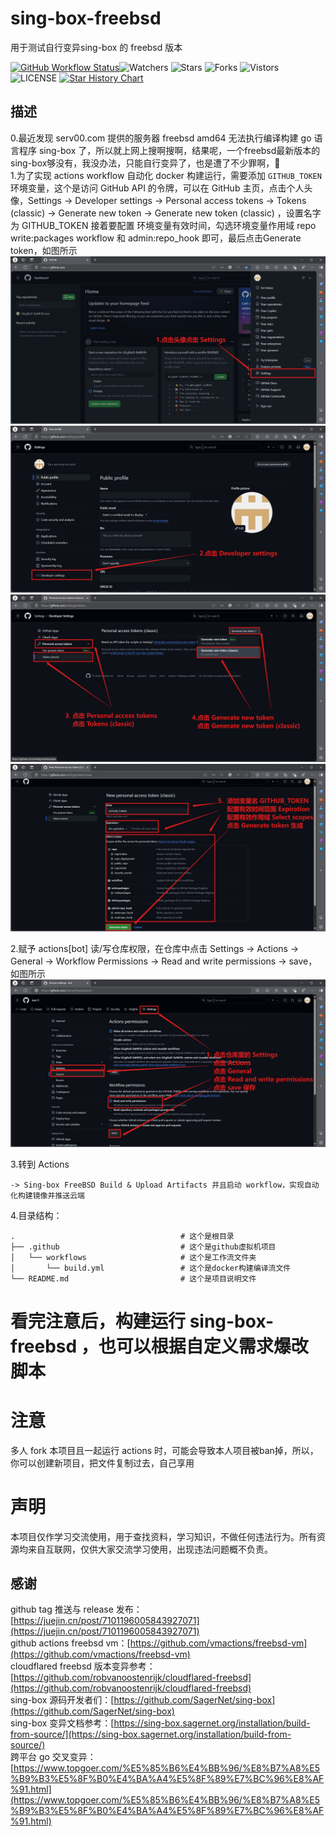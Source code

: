 # sing-box-freebsd
用于测试自行变异sing-box 的 freebsd 版本

[![GitHub Workflow Status](https://github.com/20241204/sing-box-freebsd/actions/workflows/actions.yml/badge.svg)](https://github.com/20241204/sing-box-freebsd/actions/workflows/build.yml)![Watchers](https://img.shields.io/github/watchers/20241204/sing-box-freebsd) ![Stars](https://img.shields.io/github/stars/20241204/sing-box-freebsd) ![Forks](https://img.shields.io/github/forks/20241204/sing-box-freebsd) ![Vistors](https://visitor-badge.laobi.icu/badge?page_id=20241204.sing-box-freebsd) ![LICENSE](https://img.shields.io/badge/license-CC%20BY--SA%204.0-green.svg)
<a href="https://star-history.com/#20241204/sing-box-freebsd&Date">
  <picture>
    <source media="(prefers-color-scheme: dark)" srcset="https://api.star-history.com/svg?repos=20241204/sing-box-freebsd&type=Date&theme=dark" />
    <source media="(prefers-color-scheme: light)" srcset="https://api.star-history.com/svg?repos=20241204/sing-box-freebsd&type=Date" />
    <img alt="Star History Chart" src="https://api.star-history.com/svg?repos=20241204/sing-box-freebsd&type=Date" />
  </picture>
</a>

## 描述
0.最近发现 serv00.com 提供的服务器 freebsd amd64 无法执行编译构建 go 语言程序 sing-box 了，所以就上网上搜啊搜啊，结果呢，一个freebsd最新版本的sing-box够没有，我没办法，只能自行变异了，也是遭了不少罪啊，🥹  
1.为了实现 actions workflow 自动化 docker 构建运行，需要添加 `GITHUB_TOKEN` 环境变量，这个是访问 GitHub API 的令牌，可以在 GitHub 主页，点击个人头像，Settings -> Developer settings -> Personal access tokens -> Tokens (classic) -> Generate new token -> Generate new token (classic) ，设置名字为 GITHUB_TOKEN 接着要配置 环境变量有效时间，勾选环境变量作用域 repo write:packages workflow 和 admin:repo_hook 即可，最后点击Generate token，如图所示
![image](assets/00.jpeg)
![image](assets/01.jpeg)
![image](assets/02.jpeg)
![image](assets/03.jpeg)  

2.赋予 actions[bot] 读/写仓库权限，在仓库中点击 Settings -> Actions -> General -> Workflow Permissions -> Read and write permissions -> save，如图所示
![image](assets/04.jpeg)

3.转到 Actions  

    -> Sing-box FreeBSD Build & Upload Artifacts 并且启动 workflow，实现自动化构建镜像并推送云端  

4.目录结构：

    .                                     # 这个是根目录
    ├── .github                           # 这个是github虚拟机项目
    │   └── workflows                     # 这个是工作流文件夹
    │       └── build.yml                 # 这个是docker构建编译流文件
    └── README.md                         # 这个是项目说明文件

# 看完注意后，构建运行 sing-box-freebsd ，也可以根据自定义需求爆改脚本

# 注意
多人 fork 本项目且一起运行 actions 时，可能会导致本人项目被ban掉，所以，你可以创建新项目，把文件复制过去，自己享用

# 声明
本项目仅作学习交流使用，用于查找资料，学习知识，不做任何违法行为。所有资源均来自互联网，仅供大家交流学习使用，出现违法问题概不负责。

## 感谢
github tag 推送与 release 发布：[https://juejin.cn/post/7101196005843927071](https://juejin.cn/post/7101196005843927071)  
github actions freebsd vm：[https://github.com/vmactions/freebsd-vm](https://github.com/vmactions/freebsd-vm)  
cloudflared freebsd 版本变异参考：[https://github.com/robvanoostenrijk/cloudflared-freebsd](https://github.com/robvanoostenrijk/cloudflared-freebsd)  
sing-box 源码开发者们：[https://github.com/SagerNet/sing-box](https://github.com/SagerNet/sing-box)  
sing-box 变异文档参考：[https://sing-box.sagernet.org/installation/build-from-source/](https://sing-box.sagernet.org/installation/build-from-source/)  
跨平台 go 交叉变异：[https://www.topgoer.com/%E5%85%B6%E4%BB%96/%E8%B7%A8%E5%B9%B3%E5%8F%B0%E4%BA%A4%E5%8F%89%E7%BC%96%E8%AF%91.html](https://www.topgoer.com/%E5%85%B6%E4%BB%96/%E8%B7%A8%E5%B9%B3%E5%8F%B0%E4%BA%A4%E5%8F%89%E7%BC%96%E8%AF%91.html)  
